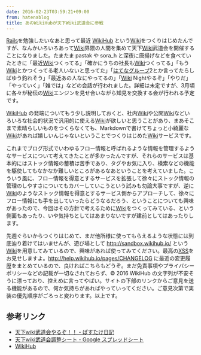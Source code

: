 ```yaml
---
date: 2016-02-23T03:59:21+09:00
from: hatenablog
title: あのWikiHubが天下Wiki武道会に参戦
---
```


<p><a class="keyword" href="http://d.hatena.ne.jp/keyword/Rails">Rails</a>を勉強したいなあと思って最近 <a href="https://wikihub.io/">WikiHub</a> という<a class="keyword" href="http://d.hatena.ne.jp/keyword/Wiki">Wiki</a>をつくりはじめたんですが、なんかいろいろあって<a class="keyword" href="http://d.hatena.ne.jp/keyword/Wiki">Wiki</a>界隈の人間を集めて天下<a class="keyword" href="http://d.hatena.ne.jp/keyword/Wiki">Wiki</a>武道会を開催することになりました。たまたま pastak や sora_h と深夜に唐揚げなどを食べていたときに「最近<a class="keyword" href="http://d.hatena.ne.jp/keyword/Wiki">Wiki</a>つくってる」「確かにうちの社長も<a class="keyword" href="http://d.hatena.ne.jp/keyword/Wiki">Wiki</a>つくってる」「もう<a class="keyword" href="http://d.hatena.ne.jp/keyword/Wiki">Wiki</a>とかつくってる老人いないと思ってた」「<a class="keyword" href="http://d.hatena.ne.jp/keyword/%A4%CF%A4%C6%A4%CA%A5%B0%A5%EB%A1%BC%A5%D7">はてなグループ</a>2とか言ってたらしばゆう釣れそう」「最近あの人なにやってるの」「<a class="keyword" href="http://d.hatena.ne.jp/keyword/Wiki">Wiki</a> Nightやるぞ」「やりだ」「やっていく」「雑では」などの会話が行われました。詳細は未定ですが、3月頃に各々が秘伝の<a class="keyword" href="http://d.hatena.ne.jp/keyword/Wiki">Wiki</a>エンジンを見せ合いながら知見を交換する会が行われる予定です。</p>

<p><a href="https://wikihub.io/">WikiHub</a> の発端についてもう少し説明しておくと、社内<a class="keyword" href="http://d.hatena.ne.jp/keyword/Wiki">Wiki</a>や公開<a class="keyword" href="http://d.hatena.ne.jp/keyword/Wiki">Wiki</a>などいろいろな社会的状況で汎用的に使える<a class="keyword" href="http://d.hatena.ne.jp/keyword/Wiki">Wiki</a>が欲しいと思うことがあり、まあそこまで素晴らしいものをつくらなくても、Markdownで書けてちょっと小綺麗な<a class="keyword" href="http://d.hatena.ne.jp/keyword/Wiki">Wiki</a>があれば嬉しいんじゃないということでつくりはじめた<a class="keyword" href="http://d.hatena.ne.jp/keyword/Wiki">Wiki</a>サービスです。</p>

<p>これまでブログ形式でいわゆるフロー情報と呼ばれるような情報を管理するようなサービスについて考えてきたことが多かったんですが、それらのサービスは基本的にはストック情報の蓄積は苦手であり、タグやお気に入り、検索などの機能を駆使してもなかなか難しいところがあるなあということを考えていました。こういう風に、フロー情報を得意とするサービスを拡張して徐々にストック情報の管理のしやすさについてもカバーしていこうという試みも勿論大事ですが、逆に<a class="keyword" href="http://d.hatena.ne.jp/keyword/Wiki">Wiki</a>のようなストック情報を得意とするサービス側からアプローチして、徐々にフロー情報にも手を出していったらどうなるだろう、ということについても興味があったので、今回はその方針で考えるために<a class="keyword" href="http://d.hatena.ne.jp/keyword/Wiki">Wiki</a>をつくってみている、という側面もあったり、いや気持ちとしてはあまりないですが建前としてはあったりします。</p>

<p>先週ぐらいからつくりはじめて、まだ他所様に使ってもらえるような状態には到底辿り着けてはいませんが、遊び場として <a href="http://sandbox.wikihub.io/">http://sandbox.wikihub.io/</a> という<a class="keyword" href="http://d.hatena.ne.jp/keyword/Wiki">Wiki</a>を用意してみているので、興味があれば使ってみてください。最高の<a class="keyword" href="http://d.hatena.ne.jp/keyword/XSS">XSS</a>をお見せしますよ。<a href="http://help.wikihub.io/pages/CHANGELOG">http://help.wikihub.io/pages/CHANGELOG</a> に最近の変更履歴をまとめているので、良ければこちらもどうぞ。まだ免責事項やプライバシーポリシーなどの記載が一切なされておらず、© 2016 WikiHub の文字列が不安そうに漂っており、控えめに言ってやばい。サイトの下部のリンクからご意見を送る機能があるので、何か気持ちがあればやっていってください。ご意見次第で実装の優先順序がごろっと変わります。以上です。</p>

<h2>参考リンク</h2>

<ul>
<li><a href="http://pastak-diary.hatenadiary.com/entry/2016/02/22/010855">天下wiki武道会やるぞ！！ - ぱすたけ日記</a></li>
<li><a href="https://docs.google.com/spreadsheets/d/1MvOWsDbm7f44XYc90EWW5purdV9jnwMtVaFKkuENX_Y/edit#gid=0">天下wiki武道会調整シート - Google スプレッドシート</a></li>
<li><a href="https://wikihub.io/">WikiHub</a></li>
</ul>


